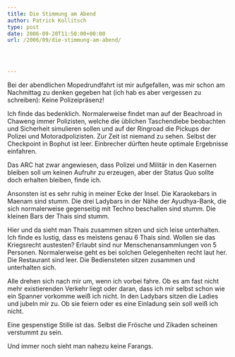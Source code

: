 ```yaml
---
title: Die Stimmung am Abend
author: Patrick Kollitsch
type: post
date: 2006-09-20T11:50:00+00:00
url: /2006/09/die-stimmung-am-abend/




---
```

Bei der abendlichen Mopedrundfahrt ist mir aufgefallen, was mir schon am Nachmittag zu denken gegeben hat (ich hab es aber vergessen zu schreiben): Keine Polizeipräsenz!

Ich finde das bedenklich. Normalerweise findet man auf der Beachroad in Chaweng immer Polizisten, welche die üblichen Taschendiebe beobachten und Sicherheit simulieren sollen und auf der Ringroad die Pickups der Polizei und Motoradpolizisten. Zur Zeit ist niemand zu sehen. Selbst der Checkpoint in Bophut ist leer. Einbrecher dürften heute optimale Ergebnisse einfahren.

Das <span class="caps">ARC</span> hat zwar angewiesen, dass Polizei und Militär in den Kasernen bleiben soll um keinen Aufruhr zu erzeugen, aber der Status Quo sollte doch erhalten bleiben, finde ich.

Ansonsten ist es sehr ruhig in meiner Ecke der Insel. Die Karaokebars in Maenam sind stumm. Die drei Ladybars in der Nähe der Ayudhya-Bank, die sich normalerweise gegenseitig mit Techno beschallen sind stumm. Die kleinen Bars der Thais sind stumm.

Hier und da sieht man Thais zusammen sitzen und sich leise unterhalten. Ich finde es lustig, dass es meistens genau 6 Thais sind. Wollen sie das Kriegsrecht austesten? Erlaubt sind nur Menschenansammlungen von 5 Personen. Normalerweise geht es bei solchen Gelegenheiten recht laut her. Die Restaurant sind leer. Die Bediensteten sitzen zusammen und unterhalten sich. 

Alle drehen sich nach mir um, wenn ich vorbei fahre. Ob es am fast nicht mehr existierenden Verkehr liegt oder daran, dass ich mir selbst schon wie ein Spanner vorkomme weiß ich nicht. In den Ladybars sitzen die Ladies und jubeln mir zu. Ob sie feiern oder es eine Einladung sein soll weiß ich nicht. 

Eine gespenstige Stille ist das. Selbst die Frösche und Zikaden scheinen verstummt zu sein.

Und immer noch sieht man nahezu keine Farangs.
